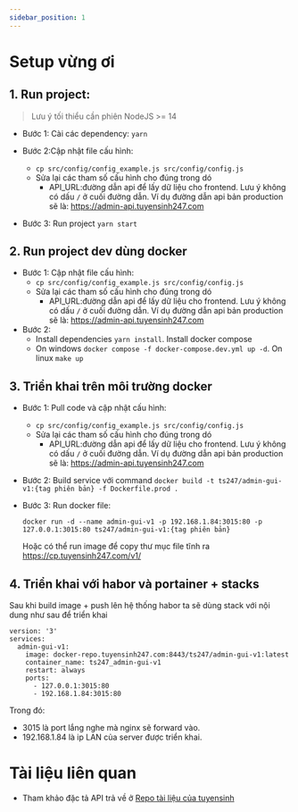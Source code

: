 ```yaml
---
sidebar_position: 1
---
```

# Setup vừng ơi
## 1. Run project: 
> Lưu ý tối thiểu cần phiên NodeJS >= 14
* Bước 1: Cài các dependency: `yarn`
* Bước 2:Cập nhật file cấu hình:
   * `cp src/config/config_example.js src/config/config.js`
   * Sửa lại các tham số cấu hình cho đúng trong dó
      * API_URL:đường dẫn api để lấy dữ liệu cho frontend. Lưu ý không có dấu `/` ở cuối đường dẫn. Ví dụ đường dẫn api bản production sẽ là: https://admin-api.tuyensinh247.com
   
* Bước 3: Run project `yarn start`
## 2. Run project dev dùng docker
* Bước 1: Cập nhật file cấu hình:
   * `cp src/config/config_example.js src/config/config.js`
   * Sửa lại các tham số cấu hình cho đúng trong dó
      * API_URL:đường dẫn api để lấy dữ liệu cho frontend. Lưu ý không có dấu `/` ở cuối đường dẫn. Ví dụ đường dẫn api bản production sẽ là: https://admin-api.tuyensinh247.com
* Bước 2:
    -   Install dependencies `yarn install`. Install docker compose
    -   On windows `docker compose -f docker-compose.dev.yml up -d`. On linux `make up`

## 3. Triển khai trên môi trường docker
* Bước 1: Pull code và cập nhật cấu hình:
   * `cp src/config/config_example.js src/config/config.js`
   * Sửa lại các tham số cấu hình cho đúng trong dó
      * API_URL:đường dẫn api để lấy dữ liệu cho frontend. Lưu ý không có dấu `/` ở cuối đường dẫn. Ví dụ đường dẫn api bản production sẽ là: https://admin-api.tuyensinh247.com
* Bước 2: Build service với command
 `docker build -t ts247/admin-gui-v1:{tag phiên bản} -f Dockerfile.prod .`
* Bước 3: Run docker file:

   `docker run -d --name admin-gui-v1 -p 192.168.1.84:3015:80 -p 127.0.0.1:3015:80 ts247/admin-gui-v1:{tag phiên bản}`
 
   Hoặc có thể run image để copy thư mục file tĩnh ra https://cp.tuyensinh247.com/v1/

## 4. Triển khai với habor và portainer + stacks
Sau khi build image + push lên hệ thống habor ta sẽ dùng stack với nội dung như sau để triển khai
```
version: '3'
services:
  admin-gui-v1:
    image: docker-repo.tuyensinh247.com:8443/ts247/admin-gui-v1:latest
    container_name: ts247_admin-gui-v1
    restart: always
    ports:
      - 127.0.0.1:3015:80
      - 192.168.1.84:3015:80
```
Trong đó: 
- 3015 là port lắng nghe mà nginx sẽ forward vào.
- 192.168.1.84 là ip LAN của server được triển khai.


# Tài liệu liên quan
- Tham khảo đặc tả API trả về ở [Repo tài liệu của tuyensinh](https://git.thanhphat.co/ts247/doc)
